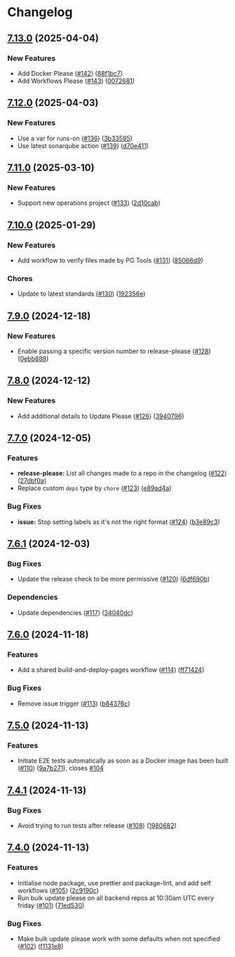 # Changelog

## [7.13.0](https://github.com/hedia-team/.github/compare/v7.12.0...v7.13.0) (2025-04-04)


### New Features

* Add Docker Please ([#142](https://github.com/hedia-team/.github/issues/142)) ([88f1bc7](https://github.com/hedia-team/.github/commit/88f1bc7706f2507a2579071f16d4c68dcd073390))
* Add Workflows Please ([#143](https://github.com/hedia-team/.github/issues/143)) ([0072681](https://github.com/hedia-team/.github/commit/0072681b24429998eb2cf31f6f66d040d9dc89dc))

## [7.12.0](https://github.com/hedia-team/.github/compare/v7.11.0...v7.12.0) (2025-04-03)


### New Features

* Use a var for runs-on ([#136](https://github.com/hedia-team/.github/issues/136)) ([3b33595](https://github.com/hedia-team/.github/commit/3b33595428109c2fbb4c62f0001c00ce0f3cceb4))
* Use latest sonarqube action ([#139](https://github.com/hedia-team/.github/issues/139)) ([d70e411](https://github.com/hedia-team/.github/commit/d70e4113d371856f3338a16d1428a98f26e4452c))

## [7.11.0](https://github.com/hedia-team/.github/compare/v7.10.0...v7.11.0) (2025-03-10)


### New Features

* Support new operations project ([#133](https://github.com/hedia-team/.github/issues/133)) ([2d10cab](https://github.com/hedia-team/.github/commit/2d10cab096b752026f84571316e57de1ff4764e9))

## [7.10.0](https://github.com/hedia-team/.github/compare/v7.9.0...v7.10.0) (2025-01-29)


### New Features

* Add workflow to verify files made by PG Tools ([#131](https://github.com/hedia-team/.github/issues/131)) ([85066d9](https://github.com/hedia-team/.github/commit/85066d9de3472dfd34ad07efa3b78e1d8d5f014a))


### Chores

* Update to latest standards ([#130](https://github.com/hedia-team/.github/issues/130)) ([192356e](https://github.com/hedia-team/.github/commit/192356ed78e6cd3db73e2344f80cc47c3bab2cb8))

## [7.9.0](https://github.com/hedia-team/.github/compare/v7.8.0...v7.9.0) (2024-12-18)


### New Features

* Enable passing a specific version number to release-please ([#128](https://github.com/hedia-team/.github/issues/128)) ([0ebb888](https://github.com/hedia-team/.github/commit/0ebb888349d55e96884c4d931399617b74894493))

## [7.8.0](https://github.com/hedia-team/.github/compare/v7.7.0...v7.8.0) (2024-12-12)


### New Features

* Add additional details to Update Please ([#126](https://github.com/hedia-team/.github/issues/126)) ([3940796](https://github.com/hedia-team/.github/commit/3940796f9eeff856e8c4f381187d825bc6697a02))

## [7.7.0](https://github.com/hedia-team/.github/compare/v7.6.1...v7.7.0) (2024-12-05)


### Features

* **release-please:** List all changes made to a repo in the changelog ([#122](https://github.com/hedia-team/.github/issues/122)) ([27dbf0a](https://github.com/hedia-team/.github/commit/27dbf0a35e453e58ffe7d5e60fee4d38fa01a14b))
* Replace custom `deps` type by `chore` ([#123](https://github.com/hedia-team/.github/issues/123)) ([e89ad4a](https://github.com/hedia-team/.github/commit/e89ad4a0b8e7010ea409bf3488920543fc8262f0))


### Bug Fixes

* **issue:** Stop setting labels as it's not the right format ([#124](https://github.com/hedia-team/.github/issues/124)) ([b3e89c3](https://github.com/hedia-team/.github/commit/b3e89c3a3f205b31d15bbfbb9f456a73d1ad37f9))

## [7.6.1](https://github.com/hedia-team/.github/compare/v7.6.0...v7.6.1) (2024-12-03)


### Bug Fixes

* Update the release check to be more permissive ([#120](https://github.com/hedia-team/.github/issues/120)) ([6df690b](https://github.com/hedia-team/.github/commit/6df690b59932a58c4618b5fb0e8c1961db610d1c))


### Dependencies

* Update dependencies ([#117](https://github.com/hedia-team/.github/issues/117)) ([34040dc](https://github.com/hedia-team/.github/commit/34040dc9f1c7a680095fd4cb63bb6b7a53810705))

## [7.6.0](https://github.com/hedia-team/.github/compare/v7.5.0...v7.6.0) (2024-11-18)


### Features

* Add a shared build-and-deploy-pages workflow ([#114](https://github.com/hedia-team/.github/issues/114)) ([ff71424](https://github.com/hedia-team/.github/commit/ff714246735426bd124a1cbf9ce9f7ec76b5f008))


### Bug Fixes

* Remove issue trigger ([#113](https://github.com/hedia-team/.github/issues/113)) ([b84376c](https://github.com/hedia-team/.github/commit/b84376cd67ed907c96b5503b043323efc8892dbb))

## [7.5.0](https://github.com/hedia-team/.github/compare/v7.4.1...v7.5.0) (2024-11-13)


### Features

* Initiate E2E tests automatically as soon as a Docker image has been built ([#110](https://github.com/hedia-team/.github/issues/110)) ([9a7b271](https://github.com/hedia-team/.github/commit/9a7b271de73595c364a4614bc7ae925d17560253)), closes [#104](https://github.com/hedia-team/.github/issues/104)

## [7.4.1](https://github.com/hedia-team/.github/compare/v7.4.0...v7.4.1) (2024-11-13)


### Bug Fixes

* Avoid trying to run tests after release ([#108](https://github.com/hedia-team/.github/issues/108)) ([1980682](https://github.com/hedia-team/.github/commit/19806826cb4fcaa4557fd2589bd133c2265c19c7))

## [7.4.0](https://github.com/hedia-team/.github/compare/v7.3.0...v7.4.0) (2024-11-13)


### Features

* Initialise node package, use prettier and package-lint, and add self workflows ([#105](https://github.com/hedia-team/.github/issues/105)) ([2c9190c](https://github.com/hedia-team/.github/commit/2c9190cf96d85ca91602b9506e82a993dcf9a56e))
* Run bulk update please on all backend repos at 10:30am UTC every friday ([#101](https://github.com/hedia-team/.github/issues/101)) ([71ed530](https://github.com/hedia-team/.github/commit/71ed53001dff1a9efdb25b76b48ad6aa2a633cc1))


### Bug Fixes

* Make bulk update please work with some defaults when not specified ([#102](https://github.com/hedia-team/.github/issues/102)) ([f1131e8](https://github.com/hedia-team/.github/commit/f1131e80e4df25687e2c781309a31853c38a09a6))
